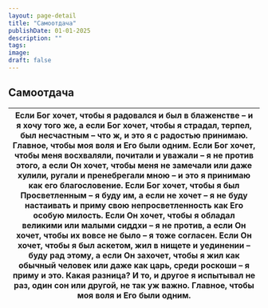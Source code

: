 ```yaml
---
layout: page-detail
title: "Самоотдача"
publishDate: 01-01-2025
description: ""
tags:
image:
draft: false
---
```


## Самоотдача
| Если Бог хочет, чтобы я радовался и был в блаженстве –  и я хочу того же, а если Бог хочет, чтобы я страдал, терпел, был несчастным –  что ж, и это я с радостью принимаю. Главное, чтобы моя воля и Его были одним. Если Бог хочет, чтобы меня восхваляли, почитали и уважали –  я не против этого, а если Он хочет, чтобы меня не замечали или даже хулили,  ругали и пренебрегали мною –  и это я принимаю как его благословение. Если Бог хочет, чтобы я был Просветленным –  я буду им, а если не хочет –  я не буду настаивать и приму свою непросветленность  как Его особую милость. Если Он хочет, чтобы я обладал великими или малыми сиддхи –  я не против, а если Он хочет, чтобы их вовсе не было –  я тоже согласен. Если Он хочет, чтобы я был аскетом,  жил в нищете и уединении – буду рад этому, а если Он захочет, чтобы я жил как обычный человек  или даже как царь, среди роскоши –  я приму и это. Какая разница? И то, и другое я испытывал не раз,  один сон или другой,  не так уж важно. Главное, чтобы моя воля и Его были одним. |
| ------------------------------------------------------------------------------------------------------------------------------------------------------------------------------------------------------------------------------------------------------------------------------------------------------------------------------------------------------------------------------------------------------------------------------------------------------------------------------------------------------------------------------------------------------------------------------------------------------------------------------------------------------------------------------------------------------------------------------------------------------------------------------------------------------------------------------------------------------------------------------------------------------------------------------------------------------------------------------------------------------------------------------------------------------------- |
  
  
